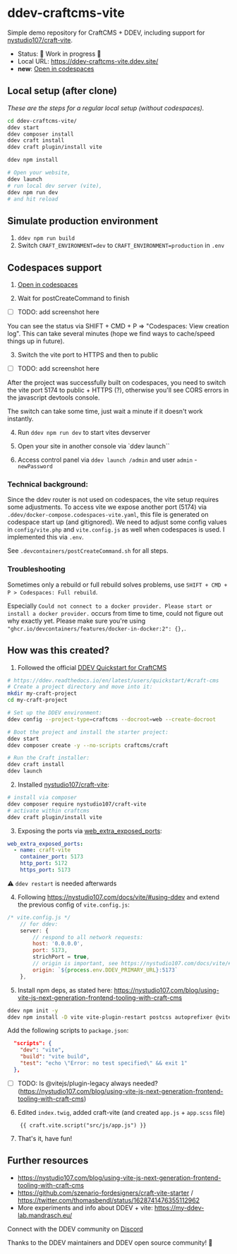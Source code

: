 # ddev-craftcms-vite 

Simple demo repository for CraftCMS + DDEV, including support for [nystudio107/craft-vite](https://github.com/nystudio107/craft-vite).

- Status: 🚧 Work in progress 🚧
- Local URL: https://ddev-craftcms-vite.ddev.site/
- **new**: [Open in codespaces](https://codespaces.new/mandrasch/ddev-craftcms-vite/)

## Local setup (after clone)

_These are the steps for a regular local setup (without codespaces)._

```bash
cd ddev-craftcms-vite/
ddev start
ddev composer install
ddev craft install
ddev craft plugin/install vite

ddev npm install

# Open your website, 
ddev launch
# run local dev server (vite),
ddev npm run dev
# and hit reload
```

## Simulate production environment

1. `ddev npm run build`
2. Switch `CRAFT_ENVIRONMENT=dev` to `CRAFT_ENVIRONMENT=production` in `.env`

## Codespaces support

1. [Open in codespaces](https://codespaces.new/mandrasch/ddev-craftcms-vite/)

2. Wait for postCreateCommand to finish

- [ ] TODO: add screenshot here

You can see the status via SHIFT + CMD + P => "Codespaces: View creation log". This can take several minutes (hope we find ways to cache/speed things up in future).


3. Switch the vite port to HTTPS and then to public

- [ ] TODO: add screenshot here

After the project was successfully built on codespaces, you need to switch the vite port 5174 to public + HTTPS (?), otherwise you'll see CORS errors in the javascript devtools console.

The switch can take some time, just wait a minute if it doesn't work instantly.

4. Run `ddev npm run dev` to start vites devserver

5. Open your site in another console via `ddev launch``

6. Access control panel via `ddev launch /admin` and user `admin` - `newPassword`

### Technical background:

Since the ddev router is not used on codespaces, the vite setup requires some adjustments. To access vite we expose another port (5174) via `.ddev/docker-compose.codespaces-vite.yaml`, this file is generated on codespace start up (and gitignored). We need to adjust some config values in `config/vite.php` and `vite.config.js` as well when codespaces is used. I implemented this via `.env`. 

See `.devcontainers/postCreateCommand.sh` for all steps.

### Troubleshooting

Sometimes only a rebuild or full rebuild solves problems, use `SHIFT + CMD + P > Codespaces: Full rebuild`.

Especially `Could not connect to a docker provider. Please start or install a docker provider.` occurs from time to time, could not figure out why exactly yet. Please make sure you're using `"ghcr.io/devcontainers/features/docker-in-docker:2": {},`. 

## How was this created?

1. Followed the official [DDEV Quickstart for CraftCMS](https://ddev.readthedocs.io/en/latest/users/quickstart/#craft-cms)

```bash
# https://ddev.readthedocs.io/en/latest/users/quickstart/#craft-cms
# Create a project directory and move into it:
mkdir my-craft-project
cd my-craft-project

# Set up the DDEV environment:
ddev config --project-type=craftcms --docroot=web --create-docroot

# Boot the project and install the starter project:
ddev start
ddev composer create -y --no-scripts craftcms/craft

# Run the Craft installer:
ddev craft install
ddev launch
```

2. Installed [nystudio107/craft-vite](https://github.com/nystudio107/craft-vite):

```bash
# install via composer
ddev composer require nystudio107/craft-vite
# activate within craftcms
ddev craft plugin/install vite
```

3. Exposing the ports via [web_extra_exposed_ports](https://ddev.readthedocs.io/en/latest/users/extend/customization-extendibility/#exposing-extra-ports-via-ddev-router):

```yaml
web_extra_exposed_ports:
  - name: craft-vite
    container_port: 5173
    http_port: 5172
    https_port: 5173
```

⚠️ `ddev restart` is needed afterwards

4. Following https://nystudio107.com/docs/vite/#using-ddev and extend the previous config of `vite.config.js`:

```javascript
/* vite.config.js */
    // for ddev:
    server: {
        // respond to all network requests:
        host: '0.0.0.0',
        port: 5173,
        strichPort = true,
        // origin is important, see https://nystudio107.com/docs/vite/#vite-processed-assets
        origin: `${process.env.DDEV_PRIMARY_URL}:5173`
    },
```

5. Install npm deps, as stated here: https://nystudio107.com/blog/using-vite-js-next-generation-frontend-tooling-with-craft-cms

```bash
ddev npm init -y
ddev npm install -D vite vite-plugin-restart postcss autoprefixer @vitejs/plugin-legacy sass
```

Add the following scripts to `package.json`:

```json
  "scripts": {
    "dev": "vite",
    "build": "vite build",
    "test": "echo \"Error: no test specified\" && exit 1"
  },
```

- [ ] TODO: Is @vitejs/plugin-legacy always needed? (https://nystudio107.com/blog/using-vite-js-next-generation-frontend-tooling-with-craft-cms)

6. Edited `index.twig`, added craft-vite (and created `app.js` + `app.scss` file)

```
    {{ craft.vite.script("src/js/app.js") }} 
```

7. That's it, have fun!

## Further resources

- https://nystudio107.com/blog/using-vite-js-next-generation-frontend-tooling-with-craft-cms
- https://github.com/szenario-fordesigners/craft-vite-starter / https://twitter.com/thomasbendl/status/1628741476355112962
- More experiments and info about DDEV + vite: https://my-ddev-lab.mandrasch.eu/


Connect with the DDEV community on [Discord](https://discord.gg/hCZFfAMc5k)

Thanks to the DDEV maintainers and DDEV open source community! 💚